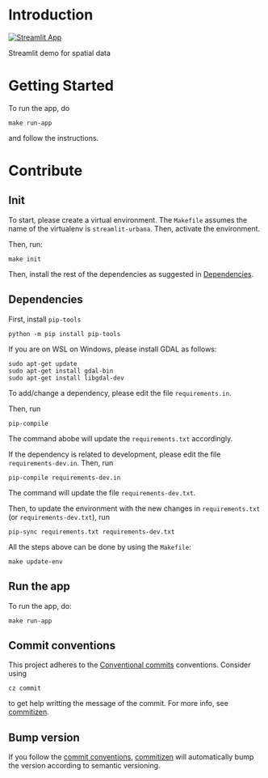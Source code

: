 # Introduction

[![Streamlit App](https://static.streamlit.io/badges/streamlit_badge_black_white.svg)](https://share.streamlit.io/pareyesv/streamlit-urbana)


Streamlit demo for spatial data

# Getting Started

To run the app, do

```console
make run-app
```

and follow the instructions.

# Contribute

## Init

To start, please create a virtual environment. The `Makefile` assumes the name of the virtualenv is `streamlit-urbana`. Then, activate the environment.

Then, run:

```console
make init
```

Then, install the rest of the dependencies as suggested in [Dependencies](#dependencies).

## Dependencies


First, install `pip-tools`

```console
python -m pip install pip-tools
```

If you are on WSL on Windows, please install GDAL as follows:

```console
sudo apt-get update
sudo apt-get install gdal-bin
sudo apt-get install libgdal-dev
```

To add/change a dependency, please edit the file `requirements.in`.

Then, run

```console
pip-compile
```

The command abobe will update the `requirements.txt` accordingly.

If the dependency is related to development, please edit the file `requirements-dev.in`.
Then, run

```console
pip-compile requirements-dev.in
```

The command will update the file `requirements-dev.txt`.

Then, to update the environment with the new changes in `requirements.txt` (or `requirements-dev.txt`), run

```console
pip-sync requirements.txt requirements-dev.txt
```

All the steps above can be done by using the `Makefile`:

```console
make update-env
```

## Run the app

To run the app, do:

```console
make run-app
```

## Commit conventions

This project adheres to the [Conventional commits](https://www.conventionalcommits.org/) conventions. Consider using

```console
cz commit
```

to get help writting the message of the commit. For more info, see [commitizen](https://commitizen-tools.github.io/commitizen/).

## Bump version

If you follow the [commit conventions](#commit-conventions), [commitizen](https://commitizen-tools.github.io/commitizen/) will automatically bump the version according to semantic versioning.
